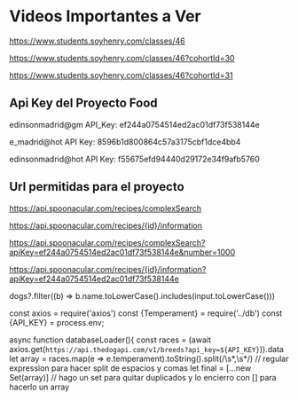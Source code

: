 # Videos Importantes a Ver
https://www.students.soyhenry.com/classes/46

https://www.students.soyhenry.com/classes/46?cohortId=30

https://www.students.soyhenry.com/classes/46?cohortId=31

## Api Key del Proyecto Food
edinsonmadrid@gm
API_Key: ef244a0754514ed2ac01df73f538144e

e_madrid@hot
API Key: 8596b1d800864c57a3175cbf1dce4bb4

edinsonmadrid@hot
API Key: f55675efd94440d29172e34f9afb5760

## __Url permitidas para el proyecto__
https://api.spoonacular.com/recipes/complexSearch

https://api.spoonacular.com/recipes/{id}/information

https://api.spoonacular.com/recipes/complexSearch?apiKey=ef244a0754514ed2ac01df73f538144e&number=1000

https://api.spoonacular.com/recipes/{id}/information?apiKey=ef244a0754514ed2ac01df73f538144e










dogs?.filter((b) => b.name.toLowerCase().includes(input.toLowerCase()))



const axios = require('axios')
const {Temperament} = require('../db')
const {API_KEY} = process.env;

async function databaseLoader(){
    const races = (await axios.get(`https://api.thedogapi.com/v1/breeds?api_key=${API_KEY}`)).data
    let array = races.map(e => e.temperament).toString().split(/\s*,\s*/) // regular expression para hacer split de espacios y comas
    let final = [...new Set(array)] // hago un set para quitar duplicados y lo encierro con [] para hacerlo un array